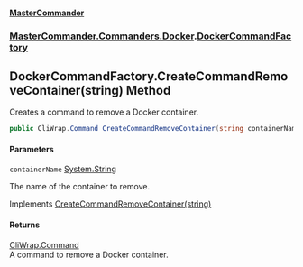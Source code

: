 #### [MasterCommander](MasterCommander.md 'MasterCommander')
### [MasterCommander.Commanders.Docker](MasterCommander.Commanders.Docker.md 'MasterCommander.Commanders.Docker').[DockerCommandFactory](DockerCommandFactory.md 'MasterCommander.Commanders.Docker.DockerCommandFactory')

## DockerCommandFactory.CreateCommandRemoveContainer(string) Method

Creates a command to remove a Docker container.

```csharp
public CliWrap.Command CreateCommandRemoveContainer(string containerName);
```
#### Parameters

<a name='MasterCommander.Commanders.Docker.DockerCommandFactory.CreateCommandRemoveContainer(string).containerName'></a>

`containerName` [System.String](https://docs.microsoft.com/en-us/dotnet/api/System.String 'System.String')

The name of the container to remove.

Implements [CreateCommandRemoveContainer(string)](IDockerCommandFactory.CreateCommandRemoveContainer(string).md 'MasterCommander.Commanders.Docker.IDockerCommandFactory.CreateCommandRemoveContainer(string)')

#### Returns
[CliWrap.Command](https://docs.microsoft.com/en-us/dotnet/api/CliWrap.Command 'CliWrap.Command')  
A command to remove a Docker container.